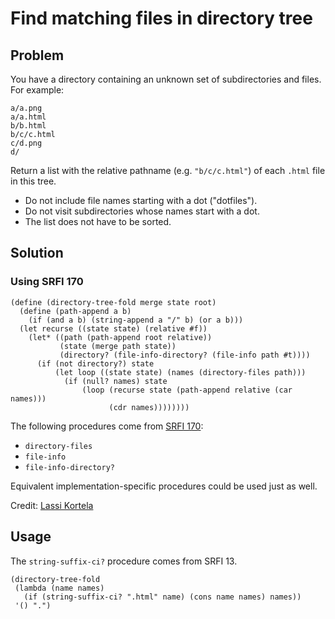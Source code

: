 # Find matching files in directory tree

## Problem

You have a directory containing an unknown set of subdirectories and
files. For example:

```
a/a.png
a/a.html
b/b.html
b/c/c.html
c/d.png
d/
```

Return a list with the relative pathname (e.g. `"b/c/c.html"`) of each
`.html` file in this tree.

* Do not include file names starting with a dot ("dotfiles").
* Do not visit subdirectories whose names start with a dot.
* The list does not have to be sorted.

## Solution

### Using SRFI 170

```
(define (directory-tree-fold merge state root)
  (define (path-append a b)
    (if (and a b) (string-append a "/" b) (or a b)))
  (let recurse ((state state) (relative #f))
    (let* ((path (path-append root relative))
           (state (merge path state))
           (directory? (file-info-directory? (file-info path #t))))
      (if (not directory?) state
          (let loop ((state state) (names (directory-files path)))
            (if (null? names) state
                (loop (recurse state (path-append relative (car names)))
                      (cdr names))))))))
```

The following procedures come from
[SRFI 170](https://srfi.schemers.org/srfi-170/srfi-170.html):

* `directory-files`
* `file-info`
* `file-info-directory?`

Equivalent implementation-specific procedures could be used just as
well.

Credit: [Lassi Kortela](https://github.com/lassik)

## Usage

The `string-suffix-ci?` procedure comes from SRFI 13.

```
(directory-tree-fold
 (lambda (name names)
   (if (string-suffix-ci? ".html" name) (cons name names) names))
 '() ".")
```
